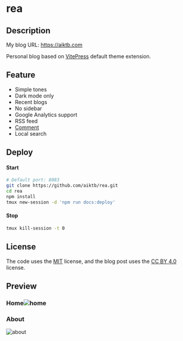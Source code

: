 # rea

## Description

My blog URL: https://aiktb.com

Personal blog based on [VitePress](https://vitepress.dev/) default theme extension.

## Feature

- Simple tones
- Dark mode only
- Recent blogs
- No sidebar
- Google Analytics support
- RSS feed
- [Comment](https://github.com/giscus/giscus)
- Local search

## Deploy

#### Start

```bash
# Default port: 8083
git clone https://github.com/aiktb/rea.git
cd rea
npm install
tmux new-session -d 'npm run docs:deploy'
```

#### Stop

```bash
tmux kill-session -t 0
```

## License

The code uses the [MIT](https://github.com/aiktb/rea/blob/master/LICENSE) license, and the blog post uses the [CC BY 4.0](https://creativecommons.org/licenses/by/4.0/) license.

## Preview

### Home![home](https://s2.loli.net/2023/04/28/J7lNFdkuBm9wptf.webp)

### About

![about](https://s2.loli.net/2023/04/28/rXCEel7Os8VMYKi.webp)
